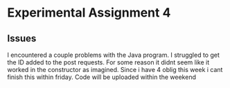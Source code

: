 # Experimental Assignment 4

## Issues
I encountered a couple problems with the Java program. I struggled to get the ID added to the post requests. For some reason it didnt seem like it worked in the constructor as imagined.
Since i have 4 oblig this week i cant finish this within friday.
Code will be uploaded within the weekend

